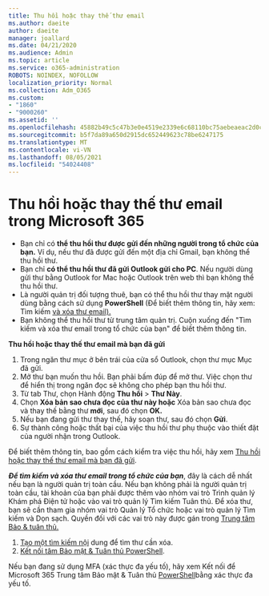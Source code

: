 ```yaml
---
title: Thu hồi hoặc thay thế thư email
ms.author: daeite
author: daeite
manager: joallard
ms.date: 04/21/2020
ms.audience: Admin
ms.topic: article
ms.service: o365-administration
ROBOTS: NOINDEX, NOFOLLOW
localization_priority: Normal
ms.collection: Adm_O365
ms.custom:
- "1860"
- "9000260"
ms.assetid: ''
ms.openlocfilehash: 45882b49c5c47b3e0e4519e2339e6c68110bc75aebeaeac2d0ccd009bdfa3f7e
ms.sourcegitcommit: b5f7da89a650d2915dc652449623c78be6247175
ms.translationtype: MT
ms.contentlocale: vi-VN
ms.lasthandoff: 08/05/2021
ms.locfileid: "54024408"
---
```

# <a name="recall-or-replace-an-email-message-in-microsoft-365"></a>Thu hồi hoặc thay thế thư email trong Microsoft 365

- Bạn chỉ có **thể thu hồi thư được gửi đến những người trong tổ chức của bạn.** Ví dụ, nếu thư đã được gửi đến một địa chỉ Gmail, bạn không thể thu hồi thư.
- Bạn chỉ **có thể thu hồi thư đã gửi Outlook gửi cho PC**. Nếu người dùng gửi thư bằng Outlook for Mac hoặc Outlook trên web thì bạn không thể thu hồi thư.
- Là người quản trị đối tượng thuê, bạn có thể thu hồi thư thay mặt người dùng bằng cách sử dụng **PowerShell** (Để biết thêm thông tin, hãy xem: Tìm kiếm [và xóa thư email).](https://docs.microsoft.com/microsoft-365/compliance/search-for-and-delete-messages-in-your-organization)
- Bạn không thể thu hồi thư từ trung tâm quản trị. Cuộn xuống đến "Tìm kiếm và xóa thư email trong tổ chức của bạn" để biết thêm thông tin.

**Thu hồi hoặc thay thế thư email mà bạn đã gửi**

1. Trong ngăn thư mục ở bên trái của cửa sổ Outlook, chọn thư mục Mục đã gửi.
2. Mở thư bạn muốn thu hồi. Bạn phải bấm đúp để mở thư. Việc chọn thư để hiển thị trong ngăn đọc sẽ không cho phép bạn thu hồi thư.
3. Từ tab Thư, chọn Hành động **Thu hồi**  >  **Thư Này**.
4. Chọn **Xóa bản sao chưa đọc của thư này hoặc** Xóa bản sao chưa đọc và thay thế bằng thư **mới**, sau đó chọn **OK.**
5. Nếu bạn đang gửi thư thay thế, hãy soạn thư, sau đó chọn **Gửi**.
6. Sự thành công hoặc thất bại của việc thu hồi thư phụ thuộc vào thiết đặt của người nhận trong Outlook.

Để biết thêm thông tin, bao gồm cách kiểm tra việc thu hồi, hãy xem [Thu hồi hoặc thay thế thư email mà bạn đã gửi](https://support.office.com/article/35027f88-d655-4554-b4f8-6c0729a723a0).

***Để tìm kiếm và xóa thư email trong tổ chức của bạn***, đây là cách dễ nhất nếu bạn là người quản trị toàn cầu. Nếu bạn không phải là người quản trị toàn cầu, tài khoản của bạn phải được thêm vào nhóm vai trò Trình quản lý Khám phá Điện tử hoặc vào vai trò quản lý Tìm kiếm Tuân thủ. Để xóa thư, bạn sẽ cần tham gia nhóm vai trò Quản lý Tổ chức hoặc vai trò quản lý Tìm kiếm và Dọn sạch. Quyền đối với các vai trò này được gán trong [Trung tâm Bảo & tuân thủ.](https://protection.office.com/)

1. [Tạo một tìm kiếm nội](https://docs.microsoft.com/microsoft-365/compliance/content-search) dung để tìm thư cần xóa.
2. [Kết nối tâm Bảo mật & Tuân thủ PowerShell](https://docs.microsoft.com/powershell/exchange/office-365-scc/connect-to-scc-powershell/connect-to-scc-powershell).

Nếu bạn đang sử dụng MFA (xác thực đa yếu tố), hãy xem Kết nối để Microsoft 365 Trung tâm Bảo mật & Tuân thủ [PowerShell](https://docs.microsoft.com/powershell/exchange/office-365-scc/connect-to-scc-powershell/mfa-connect-to-scc-powershell)bằng xác thực đa yếu tố.
